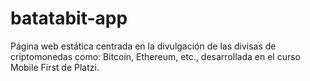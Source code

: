 # batatabit-app
Página web estática centrada en la divulgación de las divisas de criptomonedas como: Bitcoin, Ethereum, etc., desarrollada en el curso Mobile First de Platzi.
